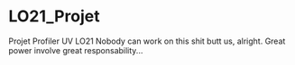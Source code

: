 LO21_Projet
===========

Projet Profiler UV LO21
Nobody can work on this shit butt us, alright.
Great power involve great responsability...
